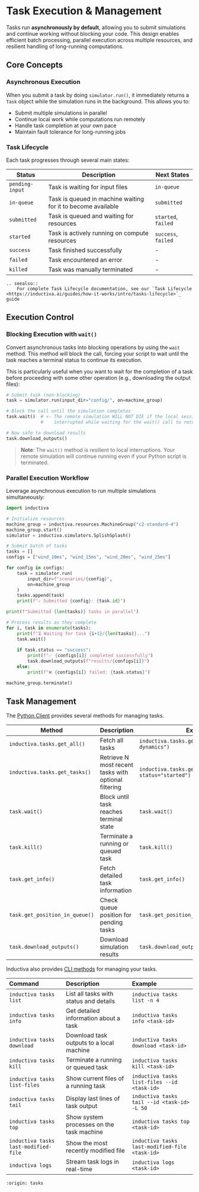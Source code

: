 # Task Execution & Management

Tasks run **asynchronously by default**, allowing you to submit simulations and continue working without blocking your code. This design enables efficient batch processing, parallel execution across multiple resources, and resilient handling of long-running computations.

## Core Concepts

### Asynchronous Execution
When you submit a task by doing `simulator.run()`, it immediately returns a `Task` object while the simulation runs in the background. This allows you to:

- Submit multiple simulations in parallel
- Continue local work while computations run remotely
- Handle task completion at your own pace
- Maintain fault tolerance for long-running jobs

### Task Lifecycle
Each task progresses through several main states:

| Status | Description | Next States |
|--------|-------------|-------------|
| `pending-input` | Task is waiting for input files | `in-queue` |
| `in-queue` | Task is queued in machine waiting for it to become available | `submitted` |
| `submitted` | Task is queued and waiting for resources | `started`, `failed` |
| `started` | Task is actively running on compute resources | `success`, `failed` |
| `success` | Task finished successfully | - |
| `failed` | Task encountered an error | - |
| `killed` | Task was manually terminated | - |

````{eval-rst}
.. seealso::
    For complete Task Lifecycle documentation, see our `Task Lifecycle <https://inductiva.ai/guides/how-it-works/intro/tasks-lifecycle>`_ guide
````

## Execution Control

### Blocking Execution with `wait()`

Convert asynchronous tasks into blocking operations by using the `wait` method. This method will block the call, forcing your script to wait until the task reaches a terminal status to continue its execution.

This is particularly useful when you want to wait for the completion of a task before proceeding with some other operation (e.g., downloading the output files):

```python
# Submit task (non-blocking)
task = simulator.run(input_dir="config/", on=machine_group)

# Block the call until the simulation completes
task.wait()  # <- The remote simulation WILL NOT DIE if the local session is
             #    interrupted while waiting for the wait() call to return

# Now safe to download results
task.download_outputs()
```

> **Note**: The `wait()` method is resilient to local interruptions. Your remote simulation will continue running even if your Python script is terminated.

### Parallel Execution Workflow

Leverage asynchronous execution to run multiple simulations simultaneously:

```python
import inductiva

# Initialize resources
machine_group = inductiva.resources.MachineGroup("c2-standard-4")
machine_group.start()
simulator = inductiva.simulators.SplishSplash()

# Submit batch of tasks
tasks = []
configs = ["wind_10ms", "wind_15ms", "wind_20ms", "wind_25ms"]

for config in configs:
    task = simulator.run(
        input_dir=f"scenarios/{config}",
        on=machine_group
    )
    tasks.append(task)
    print(f"✓ Submitted {config}: {task.id}")

print(f"Submitted {len(tasks)} tasks in parallel")

# Process results as they complete
for i, task in enumerate(tasks):
    print(f"⏳ Waiting for task {i+1}/{len(tasks)}...")
    task.wait()
    
    if task.status == "success":
        print(f"✅ {configs[i]} completed successfully")
        task.download_outputs(f"results/{configs[i]}")
    else:
        print(f"❌ {configs[i]} failed: {task.status}")

machine_group.terminate()
```

## Task Management

The [Python Client](https://inductiva.ai/guides/api-functions/api/inductiva.tasks) provides several methods for managing tasks.

| Method | Description | Example |
|--------|-------------|---------|
| `inductiva.tasks.get_all()` | Fetch all tasks | `inductiva.tasks.get_all(project="fluid-dynamics")` |
| `inductiva.tasks.get_tasks()` | Retrieve N most recent tasks with optional filtering | `inductiva.tasks.get_tasks(last_n=5, status="started")` |
| `task.wait()` | Block until task reaches terminal state | `task.wait()` |
| `task.kill()` | Terminate a running or queued task | `task.kill()` |
| `task.get_info()` | Fetch detailed task information | `task.get_info()` |
| `task.get_position_in_queue()` | Check queue position for pending tasks | `task.get_position_in_queue()` |
| `task.download_outputs()` | Download simulation results | `task.download_outputs("./results")` |

Inductiva also provides [CLI methods](https://inductiva.ai/guides/api-functions/cli/tasks) for managing your tasks.

| Command | Description | Example |
| :--- | :--- | :--- |
| `inductiva tasks list` | List all tasks with status and details | `inductiva tasks list -n 4` |
| `inductiva tasks info` | Get detailed information about a task | `inductiva tasks info <task-id>` |
| `inductiva tasks download` | Download task outputs to a local machine | `inductiva tasks download <task-id>` |
| `inductiva tasks kill` | Terminate a running or queued task | `inductiva tasks kill <task-id>` |
| `inductiva tasks list-files` | Show current files of a running task | `inductiva tasks list-files --id <task-id>` |
| `inductiva tasks tail` | Display last lines of task output | `inductiva tasks tail --id <task-id> -L 50` |
| `inductiva tasks top` | Show system processes on the task machine | `inductiva tasks top <task-id>` |
| `inductiva tasks last-modified-file` | Show the most recently modified file | `inductiva tasks last-modified-file <task-id>` |
| `inductiva logs` | Stream task logs in real-time | `inductiva logs <task-id>` |

```{banner_small}
:origin: tasks
```